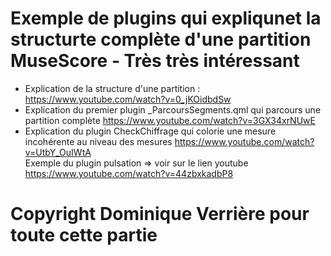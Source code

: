 # Exemple de plugins qui expliqunet la structurte complète d'une partition MuseScore - Très très intéressant
- Explication de la structure d'une partition : https://www.youtube.com/watch?v=0_jKOidbdSw
- Explication du premier plugin _ParcoursSegments.qml qui parcours une partition complète https://www.youtube.com/watch?v=3GX34xrNUwE
- Explication du plugin CheckChiffrage qui colorie une mesure incohérente au niveau des mesures https://www.youtube.com/watch?v=UtbY_OuIWtA   
Exemple du plugin pulsation => voir sur le lien youtube https://www.youtube.com/watch?v=44zbxkadbP8 

# Copyright Dominique Verrière pour toute cette partie  
